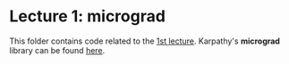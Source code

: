 # Lecture 1: micrograd
This folder contains code related to the [1st lecture](https://www.youtube.com/watch?v=VMj-3S1tku0&list=PLAqhIrjkxbuWI23v9cThsA9GvCAUhRvKZ). Karpathy's **micrograd** library can be found [here](https://github.com/karpathy/micrograd).
